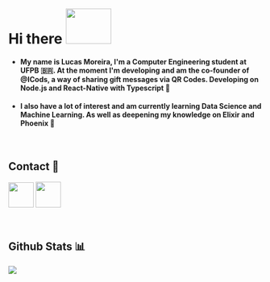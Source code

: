 # Hi there <img width="90" height="70" src='https://media2.giphy.com/media/8Pvp9okT4Qaf5k5IRC/source.gif' enconde></img>

* #### My name is Lucas Moreira, I'm a Computer Engineering student at UFPB 🇧🇷. At the moment I'm developing and am the co-founder of @ICods, a way of sharing gift messages via QR Codes. Developing on Node.js and React-Native with Typescript 🎁
* #### I also have a lot of interest and am currently learning Data Science and Machine Learning. As well as deepening my knowledge on Elixir and Phoenix 🐉
<br>

## Contact 📮

<a href='mailto://lmsa.moreira@gmail.com'><img width="50" height="50" src='https://cdn-icons-png.flaticon.com/512/732/732200.png'></a>
<a href='https://www.linkedin.com/in/lucas-moreira-e-silva-alves-909721174/'><img width="50" height="51" paddingleft='10' src='https://image.flaticon.com/icons/svg/174/174857.svg'/></a> 


<br>

## Github Stats 📊
<a href="https://github.com/lucasmsa/github-readme-stats">
  <img align="left" src="https://github-readme-stats.vercel.app/api?username=lucasmsa&hide=contribs&theme=default" />
</a>
